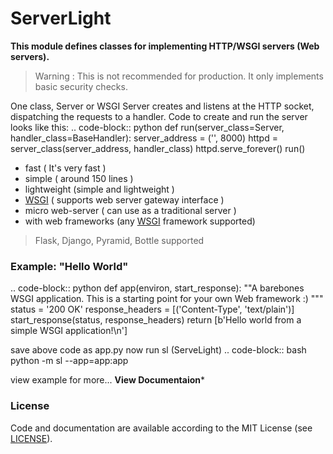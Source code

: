 # ServerLight
**This module defines classes for implementing HTTP/WSGI servers (Web servers).**
> Warning : This is not recommended for production. It only implements
> basic security checks.

One class, Server or WSGI Server creates and listens at the HTTP 
socket, dispatching the requests to a handler. Code to create and run the server looks like this:
.. code-block:: python
def run(server_class=Server, handler_class=BaseHandler):
    server_address = ('', 8000)
    httpd = server_class(server_address, handler_class)
    httpd.serve_forever()
run()

 - fast ( It's very fast )
 - simple ( around 150 lines )
 - lightweight (simple and lightweight )
 -  [WSGI](http://www.wsgi.org/) ( supports web server gateway interface )
 -  micro web-server ( can use as a traditional server )
 - with web frameworks (any  [WSGI](http://www.wsgi.org/)  framework supported)
 
> Flask, Django, Pyramid, Bottle supported
 ### Example: "Hello World"
.. code-block:: python
def app(environ, start_response):
    ""A barebones WSGI application.
    This is a starting point for your own Web framework :)
    """
    status = '200 OK'
    response_headers = [('Content-Type', 'text/plain')]
    start_response(status, response_headers)
    return [b'Hello world from a simple WSGI application!\n']

save above code as app.py
now run sl (ServeLight)
.. code-block:: bash
python -m sl --app=app:app

view example for more...
**View Documentaion***
### License
Code and documentation are available according to the MIT License (see  [LICENSE]()).
